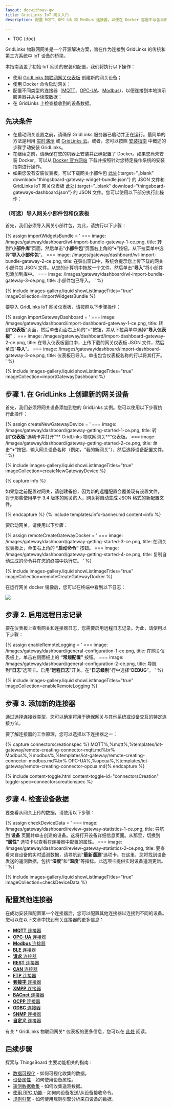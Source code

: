 ```yaml
---
layout: docwithnav-gw
title: GridLinks IoT 网关入门
description: 配置 MQTT、OPC-UA 和 Modbus 连接器，以便在 Docker 容器中与各自的演示服务器建立连接并检索数据。

---
```


* TOC
{:toc}

 GridLinks 物联网网关是一个开源解决方案，旨在作为连接到 GridLinks 的传统和第三方系统中 IoT 设备的桥梁。

本指南涵盖了初始 IoT 网关的安装和配置，我们将执行以下操作：
- 使用 [ GridLinks 物联网网关仪表板](#prerequisites) 创建新的网关设备；
- 使用 Docker 命令启动网关；
- 配置不同类型的连接器（[MQTT](/docs/iot-gateway/config/mqtt/)、[OPC-UA](/docs/iot-gateway/config/opc-ua/)、[Modbus](/docs/iot-gateway/config/modbus/))，以便连接到本地演示服务器并从中读取数据；
- 在 GridLinks 上检查接收到的设备数据。

## 先决条件

- 在启动网关设置之前，请确保 GridLinks 服务器已启动并正在运行。最简单的方法是利用 [实时演示](https://demo.thingsboard.io) 或 [GridLinks 云](https://thingsboard.cloud)。或者，您可以按照 [安装指南](/docs/user-guide/install/installation-options/) 中概述的步骤手动安装 GridLinks。
- 在继续之前，请确保在您的机器上安装并正确配置了 Docker。如果您尚未安装 Docker，可以从 [Docker 官方网站](https://docs.docker.com/engine/install/) 下载并按照针对您特定操作系统的安装指南进行操作。
- 如果您没有安装仪表板，可以下载网关小部件包 [此处](/docs/iot-gateway/resources/thingsboard-gateway-widget-bundle.json){:target="_blank" download="thingsboard-gateway-widget-bundle.json"} 的 JSON 文件和 GridLinks IoT 网关仪表板 [此处](/docs/iot-gateway/resources/thingsboard-gateways-dashboard.json){:target="_blank" download="thingsboard-gateways-dashboard.json"} 的 JSON 文件。您可以使用以下部分执行此操作：

### （可选）导入网关小部件包和仪表板

首先，我们必须导入网关小部件包，为此，请执行以下步骤：

{% assign importWidgetsBundle = '
    ===
        image: /images/gateway/dashboard/wl-import-bundle-gateway-1-ce.png,
        title: 转到“**小部件库**”页面，然后单击“**小部件包**”页面右上角的“**+**”按钮。从下拉菜单中选择“**导入小部件包**”。
    ===
        image: /images/gateway/dashboard/wl-import-bundle-gateway-2-ce.png,
        title: 在弹出窗口中，系统会提示您上传下载的网关小部件包 JSON 文件。从您的计算机中拖放一个文件，然后单击“**导入**”将小部件包添加到库中。
    ===
        image: /images/gateway/dashboard/wl-import-bundle-gateway-3-ce.png,
        title: 小部件包已导入。
'
%}

{% include images-gallery.liquid showListImageTitles="true" imageCollection=importWidgetsBundle %} 

要导入 GridLinks IoT 网关仪表板，请按照以下步骤操作：

{% assign importGatewayDashboard = '
    ===
        image: /images/gateway/dashboard/import-dashboard-gateway-1-ce.png,
        title: 转到“**仪表板**”页面，然后单击页面右上角的“**+**”按钮，并从下拉菜单中选择“**导入仪表板**”；
    ===
        image: /images/gateway/dashboard/import-dashboard-gateway-2-ce.png,
        title: 在导入仪表板窗口中，上传下载的网关仪表板 JSON 文件，然后单击“**导入**”。
    ===
        image: /images/gateway/dashboard/import-dashboard-gateway-3-ce.png,
        title: 仪表板已导入。单击包含仪表板名称的行以将其打开。
'
%}

{% include images-gallery.liquid showListImageTitles="true" imageCollection=importGatewayDashboard %} 

## 步骤 1. 在 GridLinks 上创建新的网关设备

首先，我们必须将网关设备添加到您的 GridLinks 实例。您可以使用以下步骤执行此操作：

{% assign createNewGatewayDevice = '
    ===
        image: /images/gateway/dashboard/gateway-getting-started-1-ce.png,
        title: 转到“**仪表板**”选项卡并打开“** GridLinks 物联网网关**”仪表板。
    ===
        image: /images/gateway/dashboard/gateway-getting-started-2-ce.png,
        title: 单击“**+**”按钮，输入网关设备名称（例如，“我的新网关”），然后选择设备配置文件。
'
%}

{% include images-gallery.liquid showListImageTitles="true" imageCollection=createNewGatewayDevice %} 

{% capture info %}
<div>
  <p>
    <span style="color:black">如果您之前配置过网关，请创建备份，因为新的远程配置会覆盖现有设置文件。  
    <br>对于那些使用早于 3.4 版本的网关的人，网关将自动生成 JSON 格式的新配置文件。</span>
  </p>
</div>
{% endcapture %}
{% include templates/info-banner.md content=info %}

要启动网关，请使用以下步骤：

{% assign remoteCreateGatewayDocker = '
    ===
        image: /images/gateway/dashboard/gateway-getting-started-3-ce.png,
        title: 在网关仪表板上，单击右上角的 **“启动命令”** 按钮。
    ===
        image: /images/gateway/dashboard/gateway-getting-started-4-ce.png,
        title: 复制自动生成的命令并在您的终端中执行它。
'
%}

{% include images-gallery.liquid showListImageTitles="true" imageCollection=remoteCreateGatewayDocker %}

在运行网关 docker 镜像后，您可以在终端中看到以下日志：

![](/images/gateway/dashboard/launch-gateway-docker.png)

## 步骤 2. 启用远程日志记录

要在仪表板上查看网关和连接器日志，您需要启用远程日志记录。为此，请使用以下步骤：

{% assign enableRemoteLogging = '
    ===
        image: /images/gateway/dashboard/general-configuration-1-ce.png,
        title: 在网关仪表板上，单击右侧面板上的 **“常规配置”** 按钮。
    ===
        image: /images/gateway/dashboard/general-configuration-2-ce.png,
        title: 导航到“**日志**”选项卡。启用“**远程日志**”开关。在“**日志级别**”行中选择“**DEBUG**”。
'
%}

{% include images-gallery.liquid showListImageTitles="true" imageCollection=enableRemoteLogging %}

## 步骤 3. 添加新的连接器

通过选择连接器类型，您可以确定将用于确保网关与其他系统或设备交互的特定连接方法。

要了解连接器的工作原理，您可以选择以下连接器之一：

{% capture connectorscreationspec %}
MQTT<small></small>%,%mqtt%,%templates/iot-gateway/remote-creating-connector-mqtt.md%br%
Modbus<small></small>%,%modbus%,%templates/iot-gateway/remote-creating-connector-modbus.md%br%
OPC-UA<small></small>%,%opcua%,%templates/iot-gateway/remote-creating-connector-opcua.md{% endcapture %}

{% include content-toggle.html content-toggle-id="connectorsCreation" toggle-spec=connectorscreationspec %}

## 步骤 4. 检查设备数据

要查看从网关上传的数据，请使用以下步骤：

{% assign checkDeviceData = '
    ===
        image: /images/gateway/dashboard/review-gateway-statistics-1-ce.png,
        title: 导航到 **设备** 页面并单击创建的设备。这将打开设备详细信息页面。从那里，切换到 **“属性”** 选项卡以查看在连接器中配置的属性。
    ===
        image: /images/gateway/dashboard/review-gateway-statistics-2-ce.png,
        title: 要查看来自设备的实时遥测数据，请导航到“**最新遥测**”选项卡。在这里，您将找到设备发送的遥测数据，包括“**湿度**”和“**温度**”等指标。此选项卡提供实时设备遥测更新。
'
%}

{% include images-gallery.liquid showListImageTitles="true" imageCollection=checkDeviceData %}

## 配置其他连接器

在成功安装和配置第一个连接器后，您可以配置其他连接器以连接到不同的设备。您可以在以下文章中找到有关连接器的更多信息：  
 - [**MQTT** 连接器](/docs/iot-gateway/config/mqtt/)
 - [**OPC-UA** 连接器](/docs/iot-gateway/config/opc-ua/)
 - [**Modbus** 连接器](/docs/iot-gateway/config/modbus/)
 - [**BLE** 连接器](/docs/iot-gateway/config/ble/)
 - [**请求** 连接器](/docs/iot-gateway/config/request/)
 - [**REST** 连接器](/docs/iot-gateway/config/rest/)
 - [**CAN** 连接器](/docs/iot-gateway/config/can/)
 - [**FTP** 连接器](/docs/iot-gateway/config/ftp/)
 - [**套接字** 连接器](/docs/iot-gateway/config/socket/)
 - [**XMPP** 连接器](/docs/iot-gateway/config/xmpp/)
 - [**BACnet** 连接器](/docs/iot-gateway/config/bacnet/)
 - [**OCPP** 连接器](/docs/iot-gateway/config/ocpp/)
 - [**ODBC** 连接器](/docs/iot-gateway/config/odbc/)
 - [**SNMP** 连接器](/docs/iot-gateway/config/snmp/)
 - [**自定义** 连接器](/docs/iot-gateway/custom/)

有关 * GridLinks 物联网网关* 仪表板的更多信息，您可以在 [此处](/docs/iot-gateway/guides/how-to-enable-remote-configuration/) 阅读。

## 后续步骤

探索与 ThingsBoard 主要功能相关的指南：

 - [数据可视化](/docs/user-guide/visualization/) - 如何可视化收集的数据。
 - [设备属性](/docs/user-guide/attributes/) - 如何使用设备属性。
 - [遥测数据收集](/docs/user-guide/telemetry/) - 如何收集遥测数据。
 - [使用 RPC 功能](/docs/user-guide/rpc/) - 如何向设备发送/从设备接收命令。
 - [规则引擎](/docs/user-guide/rule-engine/) - 如何使用规则引擎分析来自设备的数据。